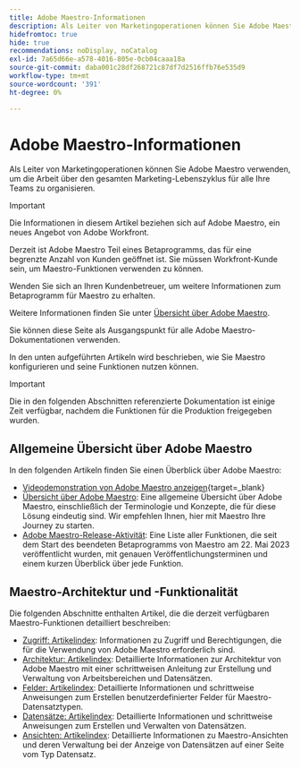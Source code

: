 ```yaml
---
title: Adobe Maestro-Informationen
description: Als Leiter von Marketingoperationen können Sie Adobe Maestro verwenden, um die Arbeit über den gesamten Marketing-Lebenszyklus für alle Ihre Teams zu organisieren. In den Artikeln in diesem Abschnitt wird beschrieben, wie Sie Maestro konfigurieren und seine Funktionen als Teil Ihrer Kampagnenverwaltungsvorgänge nutzen können.
hidefromtoc: true
hide: true
recommendations: noDisplay, noCatalog
exl-id: 7a65d66e-a578-4016-805e-0cb04caaa18a
source-git-commit: daba001c28df268721c87df7d2516ffb76e535d9
workflow-type: tm+mt
source-wordcount: '391'
ht-degree: 0%

---
```


# Adobe Maestro-Informationen

<!--
title: Adobe Maestro 
description: As a marketing operations leader, you can use Adobe Maestro to organize work across the marketing lifecycle for all your teams. The articles in this section describe how you can configure Maestro and how you can start using its capabilities as part of your campaign management operations. 
hidefromtoc: yes
author: Alina
feature: Work Management
role: User, Admin
hide: yes
-->

<!--update the metadata with real information when making this avilable in TOC and in the left nav-->

<!-- update the title to "Article index" when we get out of beta and we inhide this article-->

<!--remove the video at open beta or before-->

Als Leiter von Marketingoperationen können Sie Adobe Maestro verwenden, um die Arbeit über den gesamten Marketing-Lebenszyklus für alle Ihre Teams zu organisieren.

>[!IMPORTANT]
>
>Die Informationen in diesem Artikel beziehen sich auf Adobe Maestro, ein neues Angebot von Adobe Workfront.
>
>Derzeit ist Adobe Maestro Teil eines Betaprogramms, das für eine begrenzte Anzahl von Kunden geöffnet ist. Sie müssen Workfront-Kunde sein, um Maestro-Funktionen verwenden zu können.
>
>Wenden Sie sich an Ihren Kundenbetreuer, um weitere Informationen zum Betaprogramm für Maestro zu erhalten.
>
>Weitere Informationen finden Sie unter [Übersicht über Adobe Maestro](../maestro/maestro-overview.md).

Sie können diese Seite als Ausgangspunkt für alle Adobe Maestro-Dokumentationen verwenden.

In den unten aufgeführten Artikeln wird beschrieben, wie Sie Maestro konfigurieren und seine Funktionen nutzen können.

>[!IMPORTANT]
>
>Die in den folgenden Abschnitten referenzierte Dokumentation ist einige Zeit verfügbar, nachdem die Funktionen für die Produktion freigegeben wurden.

## Allgemeine Übersicht über Adobe Maestro

In den folgenden Artikeln finden Sie einen Überblick über Adobe Maestro:

<!--update the video when we have something better, especially after Open Beta - remove it-->

* [Videodemonstration von Adobe Maestro anzeigen](https://video.tv.adobe.com/v/3424253/){target=_blank}
* [Übersicht über Adobe Maestro](maestro-overview.md): Eine allgemeine Übersicht über Adobe Maestro, einschließlich der Terminologie und Konzepte, die für diese Lösung eindeutig sind. Wir empfehlen Ihnen, hier mit Maestro Ihre Journey zu starten.
* [Adobe Maestro-Release-Aktivität](../maestro/release-activity.md): Eine Liste aller Funktionen, die seit dem Start des beendeten Betaprogramms von Maestro am 22. Mai 2023 veröffentlicht wurden, mit genauen Veröffentlichungsterminen und einem kurzen Überblick über jede Funktion.

## Maestro-Architektur und -Funktionalität

Die folgenden Abschnitte enthalten Artikel, die die derzeit verfügbaren Maestro-Funktionen detailliert beschreiben:

* [Zugriff: Artikelindex](../maestro/access/access-information.md): Informationen zu Zugriff und Berechtigungen, die für die Verwendung von Adobe Maestro erforderlich sind.
* [Architektur: Artikelindex](../maestro/architecture/architecture-information.md): Detaillierte Informationen zur Architektur von Adobe Maestro mit einer schrittweisen Anleitung zur Erstellung und Verwaltung von Arbeitsbereichen und Datensätzen.
* [Felder: Artikelindex](../maestro/fields/fields-information.md): Detaillierte Informationen und schrittweise Anweisungen zum Erstellen benutzerdefinierter Felder für Maestro-Datensatztypen.
* [Datensätze: Artikelindex](../maestro/records/records-information.md): Detaillierte Informationen und schrittweise Anweisungen zum Erstellen und Verwalten von Datensätzen.
* [Ansichten: Artikelindex](../maestro/views/views-information.md): Detaillierte Informationen zu Maestro-Ansichten und deren Verwaltung bei der Anzeige von Datensätzen auf einer Seite vom Typ Datensatz.
